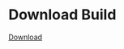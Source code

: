 # Download Build
[Download](https://github.com/Vasanth-Kumar-3000/TimeFN-Updated/releases/download/download/TimeFN.zip)


